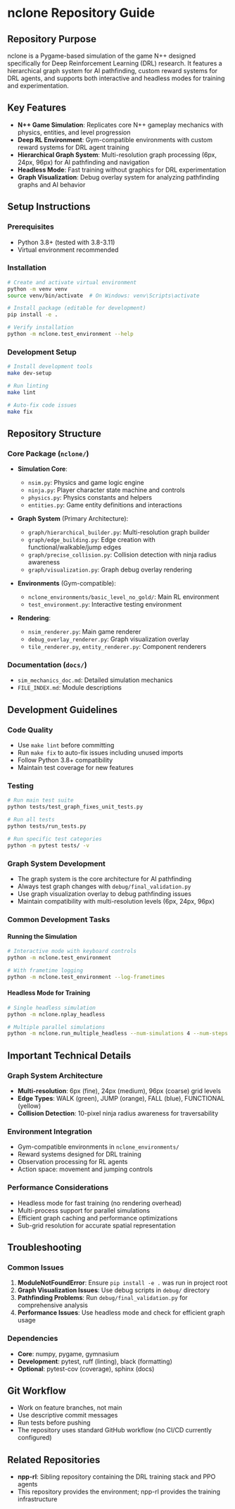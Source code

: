 # nclone Repository Guide

## Repository Purpose
nclone is a Pygame-based simulation of the game N++ designed specifically for Deep Reinforcement Learning (DRL) research. It features a hierarchical graph system for AI pathfinding, custom reward systems for DRL agents, and supports both interactive and headless modes for training and experimentation.

## Key Features
- **N++ Game Simulation**: Replicates core N++ gameplay mechanics with physics, entities, and level progression
- **Deep RL Environment**: Gym-compatible environments with custom reward systems for DRL agent training
- **Hierarchical Graph System**: Multi-resolution graph processing (6px, 24px, 96px) for AI pathfinding and navigation
- **Headless Mode**: Fast training without graphics for DRL experimentation
- **Graph Visualization**: Debug overlay system for analyzing pathfinding graphs and AI behavior

## Setup Instructions

### Prerequisites
- Python 3.8+ (tested with 3.8-3.11)
- Virtual environment recommended

### Installation
```bash
# Create and activate virtual environment
python -m venv venv
source venv/bin/activate  # On Windows: venv\Scripts\activate

# Install package (editable for development)
pip install -e .

# Verify installation
python -m nclone.test_environment --help
```

### Development Setup
```bash
# Install development tools
make dev-setup

# Run linting
make lint

# Auto-fix code issues
make fix
```

## Repository Structure

### Core Package (`nclone/`)
- **Simulation Core**:
  - `nsim.py`: Physics and game logic engine
  - `ninja.py`: Player character state machine and controls
  - `physics.py`: Physics constants and helpers
  - `entities.py`: Game entity definitions and interactions

- **Graph System** (Primary Architecture):
  - `graph/hierarchical_builder.py`: Multi-resolution graph builder
  - `graph/edge_building.py`: Edge creation with functional/walkable/jump edges
  - `graph/precise_collision.py`: Collision detection with ninja radius awareness
  - `graph/visualization.py`: Graph debug overlay rendering

- **Environments** (Gym-compatible):
  - `nclone_environments/basic_level_no_gold/`: Main RL environment
  - `test_environment.py`: Interactive testing environment

- **Rendering**:
  - `nsim_renderer.py`: Main game renderer
  - `debug_overlay_renderer.py`: Graph visualization overlay
  - `tile_renderer.py`, `entity_renderer.py`: Component renderers

### Documentation (`docs/`)
- `sim_mechanics_doc.md`: Detailed simulation mechanics
- `FILE_INDEX.md`: Module descriptions

## Development Guidelines

### Code Quality
- Use `make lint` before committing
- Run `make fix` to auto-fix issues including unused imports
- Follow Python 3.8+ compatibility
- Maintain test coverage for new features

### Testing
```bash
# Run main test suite
python tests/test_graph_fixes_unit_tests.py

# Run all tests
python tests/run_tests.py

# Run specific test categories
python -m pytest tests/ -v
```

### Graph System Development
- The graph system is the core architecture for AI pathfinding
- Always test graph changes with `debug/final_validation.py`
- Use graph visualization overlay to debug pathfinding issues
- Maintain compatibility with multi-resolution levels (6px, 24px, 96px)

### Common Development Tasks

#### Running the Simulation
```bash
# Interactive mode with keyboard controls
python -m nclone.test_environment

# With frametime logging
python -m nclone.test_environment --log-frametimes
```

#### Headless Mode for Training
```bash
# Single headless simulation
python -m nclone.nplay_headless

# Multiple parallel simulations
python -m nclone.run_multiple_headless --num-simulations 4 --num-steps 50000
```

## Important Technical Details

### Graph System Architecture
- **Multi-resolution**: 6px (fine), 24px (medium), 96px (coarse) grid levels
- **Edge Types**: WALK (green), JUMP (orange), FALL (blue), FUNCTIONAL (yellow)
- **Collision Detection**: 10-pixel ninja radius awareness for traversability

### Environment Integration
- Gym-compatible environments in `nclone_environments/`
- Reward systems designed for DRL training
- Observation processing for RL agents
- Action space: movement and jumping controls

### Performance Considerations
- Headless mode for fast training (no rendering overhead)
- Multi-process support for parallel simulations
- Efficient graph caching and performance optimizations
- Sub-grid resolution for accurate spatial representation

## Troubleshooting

### Common Issues
1. **ModuleNotFoundError**: Ensure `pip install -e .` was run in project root
2. **Graph Visualization Issues**: Use debug scripts in `debug/` directory
3. **Pathfinding Problems**: Run `debug/final_validation.py` for comprehensive analysis
4. **Performance Issues**: Use headless mode and check for efficient graph usage

### Dependencies
- **Core**: numpy, pygame, gymnasium
- **Development**: pytest, ruff (linting), black (formatting)
- **Optional**: pytest-cov (coverage), sphinx (docs)

## Git Workflow
- Work on feature branches, not main
- Use descriptive commit messages
- Run tests before pushing
- The repository uses standard GitHub workflow (no CI/CD currently configured)

## Related Repositories
- **npp-rl**: Sibling repository containing the DRL training stack and PPO agents
- This repository provides the environment; npp-rl provides the training infrastructure